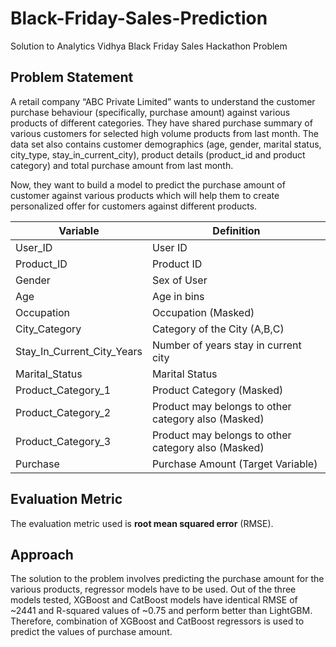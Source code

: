 # Black-Friday-Sales-Prediction
  Solution to Analytics Vidhya Black Friday Sales Hackathon Problem

## Problem Statement
A retail company “ABC Private Limited” wants to understand the customer purchase behaviour (specifically, purchase amount) against various products of different categories. They have shared purchase summary of various customers for selected high volume products from last month.
The data set also contains customer demographics (age, gender, marital status, city_type, stay_in_current_city), product details (product_id and product category) and total purchase amount from last month.

Now, they want to build a model to predict the purchase amount of customer against various products which will help them to create personalized offer for customers against different products.

Variable | Definition
--- | ---
User_ID | User ID
Product_ID | Product ID
Gender | Sex of User
Age | Age in bins
Occupation | Occupation (Masked)
City_Category | Category of the City (A,B,C)
Stay_In_Current_City_Years | Number of years stay in current city
Marital_Status| Marital Status
Product_Category_1| Product Category (Masked)
Product_Category_2| Product may belongs to other category also (Masked)
Product_Category_3| Product may belongs to other category also (Masked)
Purchase | Purchase Amount (Target Variable)

## Evaluation Metric
The evaluation metric used is **root mean squared error** (RMSE). 

## Approach
The solution to the problem involves predicting the purchase amount for the various products, regressor models have to be used. Out of the three models tested, XGBoost and CatBoost models have identical RMSE of ~2441 and R-squared values of ~0.75 and perform better than LightGBM. Therefore, combination of XGBoost and CatBoost regressors is used to predict the values of purchase amount.   
 

